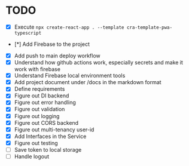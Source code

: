 # TODO

- [x] Execute `npx create-react-app . --template cra-template-pwa-typescript`
- [*] Add Firebase to the project
- [x] Add push to main deploy workflow
- [x] Understand how github actions work, especially secrets and make it work with firebase
- [x] Understand Firebase local environment tools
- [x] Add project document under /docs in the markdown format
- [x] Define requirements
- [x] Figure out DI backend
- [x] Figure out error handling
- [x] Figure out validation
- [x] Figure out logging
- [x] Figure out CORS backend
- [x] Figure out multi-tenancy user-id
- [x] Add Interfaces in the Service
- [x] Figure out testing
- [ ] Save token to local storage
- [ ] Handle logout
